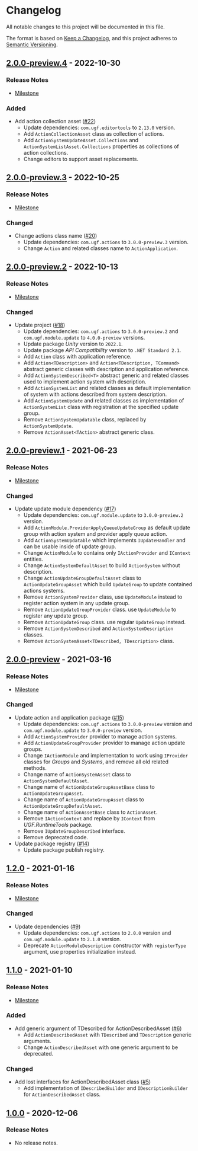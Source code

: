 # Changelog

All notable changes to this project will be documented in this file.

The format is based on [Keep a Changelog](https://keepachangelog.com/en/1.0.0/),
and this project adheres to [Semantic Versioning](https://semver.org/spec/v2.0.0.html).

## [2.0.0-preview.4](https://github.com/unity-game-framework/ugf-module-actions/releases/tag/2.0.0-preview.4) - 2022-10-30  

### Release Notes

- [Milestone](https://github.com/unity-game-framework/ugf-module-actions/milestone/7?closed=1)  
    

### Added

- Add action collection asset ([#22](https://github.com/unity-game-framework/ugf-module-actions/issues/22))  
    - Update dependencies: `com.ugf.editortools` to `2.13.0` version.
    - Add `ActionCollectionAsset` class as collection of actions.
    - Add `ActionSystemUpdateAsset.Collections` and `ActionSystemListAsset.Collections` properties as collections of action collections.
    - Change editors to support asset replacements.

## [2.0.0-preview.3](https://github.com/unity-game-framework/ugf-module-actions/releases/tag/2.0.0-preview.3) - 2022-10-25  

### Release Notes

- [Milestone](https://github.com/unity-game-framework/ugf-module-actions/milestone/6?closed=1)  
    

### Changed

- Change actions class name ([#20](https://github.com/unity-game-framework/ugf-module-actions/issues/20))  
    - Update dependencies: `com.ugf.actions` to `3.0.0-preview.3` version.
    - Change `Action` and related classes name to `ActionApplication`.

## [2.0.0-preview.2](https://github.com/unity-game-framework/ugf-module-actions/releases/tag/2.0.0-preview.2) - 2022-10-13  

### Release Notes

- [Milestone](https://github.com/unity-game-framework/ugf-module-actions/milestone/5?closed=1)  
    

### Changed

- Update project ([#18](https://github.com/unity-game-framework/ugf-module-actions/issues/18))  
    - Update dependencies: `com.ugf.actions` to `3.0.0-preview.2` and `com.ugf.module.update` to `4.0.0-preview` versions.
    - Update package _Unity_ version to `2022.1`.
    - Update package _API Compatibility_ version to `.NET Standard 2.1`.
    - Add `Action` class with application reference.
    - Add `Action<TDescription>` and `Action<TDescription, TCommand>` abstract generic classes with description and application reference.
    - Add `ActionSystemDescribed<T>` abstract generic and related classes used to implement action system with description.
    - Add `ActionSystemList` and related classes as default implementation of system with actions described from system description.
    - Add `ActionSystemUpdate` and related classes as implementation of `ActionSystemList` class with registration at the specified update group.
    - Remove `ActionSystemUpdatable` class, replaced by `ActionSystemUpdate`.
    - Remove `ActionAsset<TAction>` abstract generic class.

## [2.0.0-preview.1](https://github.com/unity-game-framework/ugf-module-actions/releases/tag/2.0.0-preview.1) - 2021-06-23  

### Release Notes

- [Milestone](https://github.com/unity-game-framework/ugf-module-actions/milestone/4?closed=1)  
    

### Changed

- Update update module dependency ([#17](https://github.com/unity-game-framework/ugf-module-actions/pull/17))  
    - Update dependencies: `com.ugf.module.update` to `3.0.0-preview.2` version.
    - Add `ActionModule.ProviderApplyQueueUpdateGroup` as default update group with action system and provider apply queue action.
    - Add `ActionSystemUpdatable` which implements `IUpdateHandler` and can be usable inside of update group.
    - Change `ActionModule` to contains only `IActionProvider` and `IContext` entities.
    - Change `ActionSystemDefaultAsset` to build `ActionSystem` without description.
    - Change `ActionUpdateGroupDefaultAsset` class to `ActionUpdateGroupAsset` which build `UpdateGroup` to update contained actions systems.
    - Remove `ActionSystemProvider` class, use `UpdateModule` instead to register action system in any update group.
    - Remove `ActionUpdateGroupProvider` class. use `UpdateModule` to register any update group.
    - Remove `ActionUpdateGroup` class. use regular `UpdateGroup` instead.
    - Remove `ActionSystemDescribed` and `ActionSystemDescription` classes.
    - Remove `ActionSystemAsset<TDescribed, TDescription>` class.

## [2.0.0-preview](https://github.com/unity-game-framework/ugf-module-actions/releases/tag/2.0.0-preview) - 2021-03-16  

### Release Notes

- [Milestone](https://github.com/unity-game-framework/ugf-module-actions/milestone/3?closed=1)  
    

### Changed

- Update action and application package ([#15](https://github.com/unity-game-framework/ugf-module-actions/pull/15))  
    - Update dependencies: `com.ugf.actions` to `3.0.0-preview` version and `com.ugf.module.update` to `3.0.0-preview` version.
    - Add `ActionSystemProvider` provider to manage action systems.
    - Add `ActionUpdateGroupProvider` provider to manage action update groups.
    - Change `IActionModule` and implementation to work using `IProvider` classes for _Groups_ and _Systems_, and remove all old related methods.
    - Change name of `ActionSystemAsset` class to `ActionSystemDefaultAsset`.
    - Change name of `ActionUpdateGroupAssetBase` class to `ActionUpdateGroupAsset`.
    - Change name of `ActionUpdateGroupAsset` class to `ActionUpdateGroupDefaultAsset`.
    - Change name of `ActionAssetBase` class to `ActionAsset`.
    - Remove `IActionContext` and replace by `IContext` from _UGF.RuntimeTools_ package.
    - Remove `IUpdateGroupDescribed` interface.
    - Remove deprecated code.
- Update package registry ([#14](https://github.com/unity-game-framework/ugf-module-actions/pull/14))  
    - Update package publish registry.

## [1.2.0](https://github.com/unity-game-framework/ugf-module-actions/releases/tag/1.2.0) - 2021-01-16  

### Release Notes

- [Milestone](https://github.com/unity-game-framework/ugf-module-actions/milestone/2?closed=1)  
    

### Changed

- Update dependencies ([#9](https://github.com/unity-game-framework/ugf-module-actions/pull/9))  
    - Update dependencies: `com.ugf.actions` to  `2.0.0` version and `com.ugf.module.update` to `2.1.0` version.
    - Deprecate `ActionModuleDescription` constructor with `registerType` argument, use properties initialization instead.

## [1.1.0](https://github.com/unity-game-framework/ugf-module-actions/releases/tag/1.1.0) - 2021-01-10  

### Release Notes

- [Milestone](https://github.com/unity-game-framework/ugf-module-actions/milestone/1?closed=1)  
    

### Added

- Add generic argument of TDescribed for ActionDescribedAsset  ([#6](https://github.com/unity-game-framework/ugf-module-actions/pull/6))  
    - Add `ActionDescribedAsset` with `TDescribed` and `TDescription` generic arguments.
    - Change `ActionDescribedAsset` with one generic argument to be deprecated.

### Changed

- Add lost interfaces for ActionDescribedAsset class ([#5](https://github.com/unity-game-framework/ugf-module-actions/pull/5))  
    - Add implementation of `IDescribedBuilder` and `IDescriptionBuilder` for `ActionDescribedAsset` class.

## [1.0.0](https://github.com/unity-game-framework/ugf-module-actions/releases/tag/1.0.0) - 2020-12-06  

### Release Notes

- No release notes.


